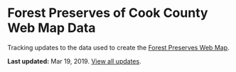 # Forest Preserves of Cook County Web Map Data
Tracking updates to the data used to create the [Forest Preserves Web Map](https://map.fpdcc.com).

**Last updated:** Mar 19, 2019. [View all updates](https://github.com/fpdcc/webmap_data_updates/commits/master).
